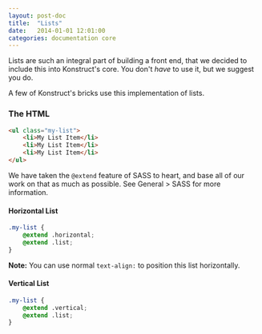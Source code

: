 ```yaml
---
layout: post-doc
title:  "Lists"
date:   2014-01-01 12:01:00
categories: documentation core
---
```


Lists are such an integral part of building a front end, that we decided to include this into Konstruct's core. You don't *have* to use it, but we suggest you do. 

A few of Konstruct's bricks use this implementation of lists.

### The HTML

``` html
<ul class="my-list">
    <li>My List Item</li>
    <li>My List Item</li>
    <li>My List Item</li>
</ul>
```

We have taken the <code>@extend</code> feature of SASS to heart, and base all of our work on that as much as possible. See General > SASS for more information.

#### Horizontal List

``` css
.my-list {
    @extend .horizontal;
    @extend .list;
}
```
**Note:** You can use normal <code>text-align:</code> to position this list horizontally.

#### Vertical List

``` css
.my-list {
    @extend .vertical;
    @extend .list;
}
```
